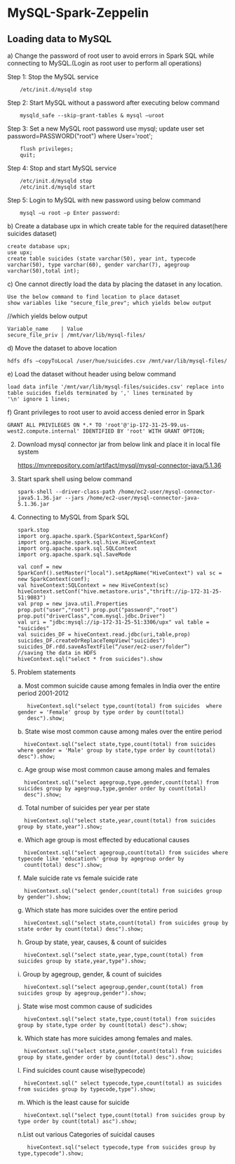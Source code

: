 # MySQL-Spark-Zeppelin

## Loading data to MySQL 

a)  Change the password of root user to avoid errors in Spark SQL while connecting to MySQL.(Login as root user to perform all    operations) 

Step 1: Stop the MySQL service 
        
        /etc/init.d/mysqld stop 

Step 2: Start MySQL without a password after executing below command 
        
        mysqld_safe --skip-grant-tables & mysql –uroot

Step 3: Set a new MySQL root password use mysql; update user set password=PASSWORD("root") where User='root'; 

        flush privileges; 
        quit;

Step 4: Stop and start MySQL service 
        
        /etc/init.d/mysqld stop 
        /etc/init.d/mysqld start 

Step 5: Login to MySQL with new password using below command 

        mysql –u root –p Enter password: 

b)  Create a database upx in which create table for the required dataset(here suicides dataset) 
    
    create database upx; 
    use upx; 
    create table suicides (state varchar(50), year int, typecode varchar(50), type varchar(60), gender varchar(7), agegroup      
    varchar(50),total int); 

c) One cannot directly load the data by placing the dataset in any location. 

    Use the below command to find location to place dataset 
    show variables like "secure_file_prev"; which yields below output 
    
   //which yields below output
   
    Variable_name    | Value                    
    secure_file_priv | /mnt/var/lib/mysql-files/ 
 
d) Move the dataset to above location 
    
    hdfs dfs –copyToLocal /user/hue/suicides.csv /mnt/var/lib/mysql-files/ 

e)  Load the dataset without header using below command 
   
    load data infile '/mnt/var/lib/mysql-files/suicides.csv' replace into table suicides fields terminated by ',' lines terminated by   
    '\n' ignore 1 lines;

f) Grant privileges to root user to avoid access denied error in Spark 
   
    GRANT ALL PRIVILEGES ON *.* TO 'root'@'ip-172-31-25-99.us-west2.compute.internal' IDENTIFIED BY 'root' WITH GRANT OPTION;  

2) Download mysql connector jar from below link and place it in local file system
    
   https://mvnrepository.com/artifact/mysql/mysql-connector-java/5.1.36  

3) Start spark shell using below command 
   
       spark-shell --driver-class-path /home/ec2-user/mysql-connector-java5.1.36.jar --jars /home/ec2-user/mysql-connector-java-  
       5.1.36.jar  

4) Connecting to MySQL from Spark SQL 
         
       spark.stop 
       import org.apache.spark.{SparkContext,SparkConf} 
       import org.apache.spark.sql.hive.HiveContext
       import org.apache.spark.sql.SQLContext 
       import org.apache.spark.sql.SaveMode  

       val conf = new SparkConf().setMaster("local").setAppName("HiveContext") val sc = new SparkContext(conf); 
       val hiveContext:SQLContext = new HiveContext(sc) 
       hiveContext.setConf("hive.metastore.uris","thrift://ip-172-31-25-51:9083")  
       val prop = new java.util.Properties 
       prop.put("user","root") prop.put("password","root")
       prop.put("driverClass","com.mysql.jdbc.Driver") 
       val uri = "jdbc:mysql://ip-172-31-25-51:3306/upx" val table = "suicides"  
       val suicides_DF = hiveContext.read.jdbc(uri,table,prop) 
       suicides_DF.createOrReplaceTempView("suicides") 
       suicides_DF.rdd.saveAsTextFile(“/user/ec2-user/folder”)            //saving the data in HDFS  
       hiveContext.sql("select * from suicides").show  

5) Problem statements 

      a. Most common suicide cause among females in India over the entire period 2001-2012  
          
          hiveContext.sql("select type,count(total) from suicides  where gender = 'Female' group by type order by count(total) 
          desc").show; 

      b. State wise most common cause among males over the entire period  
          
         hiveContext.sql("select state,type,count(total) from suicides  where gender = 'Male' group by state,type order by count(total)           desc").show;  

      c. Age group wise most common cause among males and females  
          
         hiveContext.sql("select agegroup,type,gender,count(total) from suicides group by agegroup,type,gender order by count(total) 
         desc").show;  

      d. Total number of suicides per year per state  
 
         hiveContext.sql("select state,year,count(total) from suicides group by state,year").show;  

      e. Which age group is most effected by educational causes  
 
         hiveContext.sql("select agegroup,count(total) from suicides where typecode like 'education%' group by agegroup order by     
         count(total) desc").show;  

      f. Male suicide rate vs female suicide rate  
         
         hiveContext.sql("select gender,count(total) from suicides group by gender").show;

      g. Which state has more suicides over the entire period  

         hiveContext.sql("select state,count(total) from suicides group by state order by count(total) desc").show; 

      h. Group by state, year, causes, & count of suicides  

         hiveContext.sql("select state,year,type,count(total) from suicides group by state,year,type").show; 

     i. Group by agegroup, gender, & count of suicides  

         hiveContext.sql("select agegroup,gender,count(total) from suicides group by agegroup,gender").show;  

     j. State wise most common cause of sudicides  
         
         hiveContext.sql("select state,type,count(total) from suicides group by state,type order by count(total) desc").show; 

     k. Which state has more suicides among females and males.  
         
         hiveContext.sql("select state,gender,count(total) from suicides group by state,gender order by count(total) desc").show; 

     l. Find suicides count cause wise(typecode)  

         hiveContext.sql(" select typecode,type,count(total) as suicides  from suicides group by typecode,type").show;  

      m. Which is the least cause for suicide  
         
         hiveContext.sql("select type,count(total) from suicides group by type order by count(total) asc").show; 

      n.List out various Categories of suicidal causes 

          hiveContext.sql("select typecode,type from suicides group by type,typecode").show;
